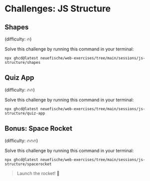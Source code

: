 # Challenges: JS Structure

## Shapes

(difficulty: 🔥)

Solve this challenge by running this command in your terminal:

```
npx ghcd@latest neuefische/web-exercises/tree/main/sessions/js-structure/shapes
```

## Quiz App

(difficulty: 🔥🔥)

Solve this challenge by running this command in your terminal:

```
npx ghcd@latest neuefische/web-exercises/tree/main/sessions/js-structure/quiz-app
```

## Bonus: Space Rocket

(difficulty: 🔥🔥🔥)

Solve this challenge by running this command in your terminal:

```
npx ghcd@latest neuefische/web-exercises/tree/main/sessions/js-structure/spacerocket
```

> Launch the rocket! 🚀
